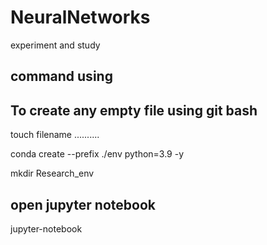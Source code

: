 # NeuralNetworks
experiment and study

## command using

## To create any empty file using git bash

touch filename
..........

conda create --prefix ./env python=3.9 -y

mkdir Research_env

## open jupyter notebook
jupyter-notebook